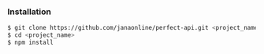 
### Installation ###

```bash
$ git clone https://github.com/janaonline/perfect-api.git <project_name>
$ cd <project_name>
$ npm install
```
